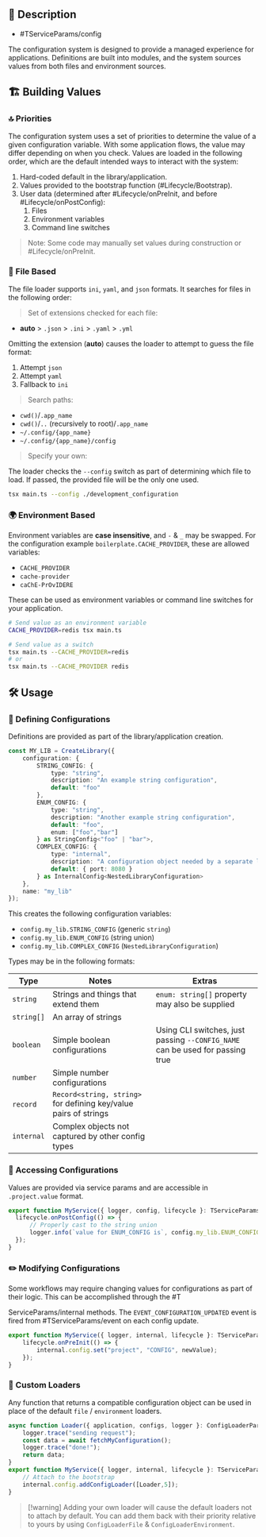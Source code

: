 ## 📝 Description

- #TServiceParams/config

The configuration system is designed to provide a managed experience for applications. Definitions are built into modules, and the system sources values from both files and environment sources.

## 🏗️ Building Values

### 🔝 Priorities

The configuration system uses a set of priorities to determine the value of a given configuration variable. With some application flows, the value may differ depending on when you check. Values are loaded in the following order, which are the default intended ways to interact with the system:

1. Hard-coded default in the library/application.
2. Values provided to the bootstrap function (#Lifecycle/Bootstrap).
3. User data (determined after #Lifecycle/onPreInit, and before #Lifecycle/onPostConfig):
	1. Files
	2. Environment variables
	3. Command line switches

> Note: Some code may manually set values during construction or #Lifecycle/onPreInit.

### 📂 File Based

The file loader supports `ini`, `yaml`, and `json` formats. It searches for files in the following order:

> Set of extensions checked for each file:
- **auto** > `.json` > `.ini` > `.yaml` > `.yml`

Omitting the extension (**auto**) causes the loader to attempt to guess the file format:
1. Attempt `json`
2. Attempt `yaml`
3. Fallback to `ini`

> Search paths:
- `cwd()`/`.app_name`
- `cwd()`/`..` (recursively to root)/`.app_name`
- `~/.config/{app_name}`
- `~/.config/{app_name}/config`

> Specify your own:

The loader checks the `--config` switch as part of determining which file to load. If passed, the provided file will be the only one used.
```bash
tsx main.ts --config ./development_configuration
```
### 🌍 Environment Based

Environment variables are **case insensitive**, and `-` & `_` may be swapped. For the configuration example `boilerplate.CACHE_PROVIDER`, these are allowed variables:

- `CACHE_PROVIDER`
- `cache-provider`
- `caChE-PrOvIDERE`

These can be used as environment variables or command line switches for your application.

```bash
# Send value as an environment variable
CACHE_PROVIDER=redis tsx main.ts

# Send value as a switch
tsx main.ts --CACHE_PROVIDER=redis
# or
tsx main.ts --CACHE_PROVIDER redis
```

## 🛠️ Usage

### 📐 Defining Configurations

Definitions are provided as part of the library/application creation.

```typescript
const MY_LIB = CreateLibrary({
	configuration: {
		STRING_CONFIG: {
			type: "string",
			description: "An example string configuration",
			default: "foo"
		},
		ENUM_CONFIG: {
			type: "string",
			description: "Another example string configuration",
			default: "foo",
			enum: ["foo","bar"]
		} as StringConfig<"foo" | "bar">,
		COMPLEX_CONFIG: {
			type: "internal",
			description: "A configuration object needed by a separate library",
			default: { port: 8080 }
		} as InternalConfig<NestedLibraryConfiguration>
	},
	name: "my_lib"
});
```

This creates the following configuration variables:
- `config.my_lib.STRING_CONFIG` (generic `string`)
- `config.my_lib.ENUM_CONFIG` (string union)
- `config.my_lib.COMPLEX_CONFIG` (`NestedLibraryConfiguration`)

Types may be in the following formats:

| Type       | Notes                                                            | Extras                                                                             |
| ---------- | ---------------------------------------------------------------- | ---------------------------------------------------------------------------------- |
| `string`   | Strings and things that extend them                              | `enum: string[]` property may also be supplied                                     |
| `string[]` | An array of strings                                              |                                                                                    |
| `boolean`  | Simple boolean configurations                                    | Using CLI switches, just passing `--CONFIG_NAME` can be used for passing true     |
| `number`   | Simple number configurations                                     |                                                                                    |
| `record`   | `Record<string, string>` for defining key/value pairs of strings |                                                                                    |
| `internal` | Complex objects not captured by other config types               |                                                                                    |

### 🔑 Accessing Configurations

Values are provided via service params and are accessible in `.project.value` format.

```typescript
export function MyService({ logger, config, lifecycle }: TServiceParams) {
  lifecycle.onPostConfig(() => {
	  // Properly cast to the string union
	  logger.info(`value for ENUM_CONFIG is`, config.my_lib.ENUM_CONFIG);
  });
}
```
### ✏️ Modifying Configurations

Some workflows may require changing values for configurations as part of their logic. This can be accomplished through the #T

ServiceParams/internal methods. The `EVENT_CONFIGURATION_UPDATED` event is fired from #TServiceParams/event on each config update.
```typescript
export function MyService({ logger, internal, lifecycle }: TServiceParams) {
	lifecycle.onPreInit(() => {
		internal.config.set("project", "CONFIG", newValue);
	});
}
```
### 🛒 Custom Loaders

Any function that returns a compatible configuration object can be used in place of the default `file` / `environment` loaders.

```typescript
async function Loader({ application, configs, logger }: ConfigLoaderParams) {
    logger.trace("sending request");
	const data = await fetchMyConfiguration();
    logger.trace("done!");
	return data;
}
export function MyService({ logger, internal, lifecycle }: TServiceParams) {
	// Attach to the bootstrap
	internal.config.addConfigLoader([Loader,5]);
}
```

> [!warning] Adding your own loader will cause the default loaders not to attach by default.
> You can add them back with their priority relative to yours by using `ConfigLoaderFile` & `ConfigLoaderEnvironment`.
